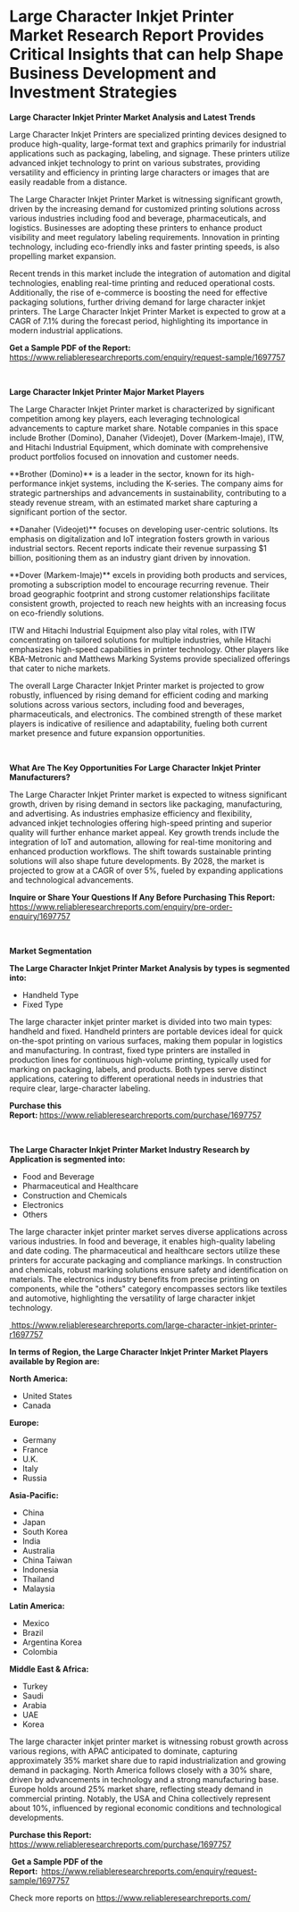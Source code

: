 <p><h1>Large Character Inkjet Printer Market Research Report Provides Critical Insights that can help Shape Business Development and Investment Strategies</h1></p><p><strong>Large Character Inkjet Printer Market Analysis and Latest Trends</strong></p>
<p><p>Large Character Inkjet Printers are specialized printing devices designed to produce high-quality, large-format text and graphics primarily for industrial applications such as packaging, labeling, and signage. These printers utilize advanced inkjet technology to print on various substrates, providing versatility and efficiency in printing large characters or images that are easily readable from a distance.</p><p>The Large Character Inkjet Printer Market is witnessing significant growth, driven by the increasing demand for customized printing solutions across various industries including food and beverage, pharmaceuticals, and logistics. Businesses are adopting these printers to enhance product visibility and meet regulatory labeling requirements. Innovation in printing technology, including eco-friendly inks and faster printing speeds, is also propelling market expansion.</p><p>Recent trends in this market include the integration of automation and digital technologies, enabling real-time printing and reduced operational costs. Additionally, the rise of e-commerce is boosting the need for effective packaging solutions, further driving demand for large character inkjet printers. The Large Character Inkjet Printer Market is expected to grow at a CAGR of 7.1% during the forecast period, highlighting its importance in modern industrial applications.</p></p>
<p><strong>Get a Sample PDF of the Report:&nbsp;</strong> <a href="https://www.reliableresearchreports.com/enquiry/request-sample/1697757?utm_campaign=2565&utm_medium=2&utm_source=Github&utm_content=ia&utm_term=22022025&utm_id=large-character-inkjet-printer">https://www.reliableresearchreports.com/enquiry/request-sample/1697757</a></p>
<p>&nbsp;</p>
<p><strong>Large Character Inkjet Printer Major Market Players</strong></p>
<p><p>The Large Character Inkjet Printer market is characterized by significant competition among key players, each leveraging technological advancements to capture market share. Notable companies in this space include Brother (Domino), Danaher (Videojet), Dover (Markem-Imaje), ITW, and Hitachi Industrial Equipment, which dominate with comprehensive product portfolios focused on innovation and customer needs.</p><p>**Brother (Domino)** is a leader in the sector, known for its high-performance inkjet systems, including the K-series. The company aims for strategic partnerships and advancements in sustainability, contributing to a steady revenue stream, with an estimated market share capturing a significant portion of the sector.</p><p>**Danaher (Videojet)** focuses on developing user-centric solutions. Its emphasis on digitalization and IoT integration fosters growth in various industrial sectors. Recent reports indicate their revenue surpassing $1 billion, positioning them as an industry giant driven by innovation.</p><p>**Dover (Markem-Imaje)** excels in providing both products and services, promoting a subscription model to encourage recurring revenue. Their broad geographic footprint and strong customer relationships facilitate consistent growth, projected to reach new heights with an increasing focus on eco-friendly solutions.</p><p>ITW and Hitachi Industrial Equipment also play vital roles, with ITW concentrating on tailored solutions for multiple industries, while Hitachi emphasizes high-speed capabilities in printer technology. Other players like KBA-Metronic and Matthews Marking Systems provide specialized offerings that cater to niche markets.</p><p>The overall Large Character Inkjet Printer market is projected to grow robustly, influenced by rising demand for efficient coding and marking solutions across various sectors, including food and beverages, pharmaceuticals, and electronics. The combined strength of these market players is indicative of resilience and adaptability, fueling both current market presence and future expansion opportunities.</p></p>
<p>&nbsp;</p>
<p><strong>What Are The Key Opportunities For Large Character Inkjet Printer Manufacturers?</strong></p>
<p><p>The Large Character Inkjet Printer market is expected to witness significant growth, driven by rising demand in sectors like packaging, manufacturing, and advertising. As industries emphasize efficiency and flexibility, advanced inkjet technologies offering high-speed printing and superior quality will further enhance market appeal. Key growth trends include the integration of IoT and automation, allowing for real-time monitoring and enhanced production workflows. The shift towards sustainable printing solutions will also shape future developments. By 2028, the market is projected to grow at a CAGR of over 5%, fueled by expanding applications and technological advancements.</p></p>
<p><strong>Inquire or Share Your Questions If Any Before Purchasing This Report:</strong> <a href="https://www.reliableresearchreports.com/enquiry/pre-order-enquiry/1697757?utm_campaign=2565&utm_medium=2&utm_source=Github&utm_content=ia&utm_term=22022025&utm_id=large-character-inkjet-printer">https://www.reliableresearchreports.com/enquiry/pre-order-enquiry/1697757</a></p>
<p>&nbsp;</p>
<p><strong>Market Segmentation</strong></p>
<p><strong>The Large Character Inkjet Printer Market Analysis by types is segmented into:</strong></p>
<p><ul><li>Handheld Type</li><li>Fixed Type</li></ul></p>
<p><p>The large character inkjet printer market is divided into two main types: handheld and fixed. Handheld printers are portable devices ideal for quick on-the-spot printing on various surfaces, making them popular in logistics and manufacturing. In contrast, fixed type printers are installed in production lines for continuous high-volume printing, typically used for marking on packaging, labels, and products. Both types serve distinct applications, catering to different operational needs in industries that require clear, large-character labeling.</p></p>
<p><strong>Purchase this Report:&nbsp;</strong><a href="https://www.reliableresearchreports.com/purchase/1697757?utm_campaign=2565&utm_medium=2&utm_source=Github&utm_content=ia&utm_term=22022025&utm_id=large-character-inkjet-printer">https://www.reliableresearchreports.com/purchase/1697757</a></p>
<p>&nbsp;</p>
<p><strong>The Large Character Inkjet Printer Market Industry Research by Application is segmented into:</strong></p>
<p><ul><li>Food and Beverage</li><li>Pharmaceutical and Healthcare</li><li>Construction and Chemicals</li><li>Electronics</li><li>Others</li></ul></p>
<p><p>The large character inkjet printer market serves diverse applications across various industries. In food and beverage, it enables high-quality labeling and date coding. The pharmaceutical and healthcare sectors utilize these printers for accurate packaging and compliance markings. In construction and chemicals, robust marking solutions ensure safety and identification on materials. The electronics industry benefits from precise printing on components, while the "others" category encompasses sectors like textiles and automotive, highlighting the versatility of large character inkjet technology.</p></p>
<p><a href="https://www.reliableresearchreports.com/large-character-inkjet-printer-r1697757?utm_campaign=2565&utm_medium=2&utm_source=Github&utm_content=ia&utm_term=22022025&utm_id=large-character-inkjet-printer">&nbsp;https://www.reliableresearchreports.com/large-character-inkjet-printer-r1697757</a></p>
<p><strong>In terms of Region, the Large Character Inkjet Printer Market Players available by Region are:</strong></p>
<p>
    <p> <strong> North America: </strong>
        <ul>
            <li>United States</li>
            <li>Canada</li>
        </ul>
        </p> 
    <p> <strong> Europe: </strong>
        <ul>
            <li>Germany</li>
            <li>France</li>
            <li>U.K.</li>
            <li>Italy</li>
            <li>Russia</li>
        </ul>
        </p> 
    <p> <strong> Asia-Pacific: </strong>
        <ul>
            <li>China</li>
            <li>Japan</li>
            <li>South Korea</li>
            <li>India</li>
            <li>Australia</li>
            <li>China Taiwan</li>
            <li>Indonesia</li>
            <li>Thailand</li>
            <li>Malaysia</li>
        </ul>
        </p> 
    <p> <strong> Latin America: </strong>
        <ul>
            <li>Mexico</li>
            <li>Brazil</li>
            <li>Argentina Korea</li>
            <li>Colombia</li>
        </ul>
        </p> 
    <p> <strong> Middle East & Africa: </strong>
        <ul>
            <li>Turkey</li>
            <li>Saudi</li>
            <li>Arabia</li>
            <li>UAE</li>
            <li>Korea</li>
        </ul>
    </p>
    </p>
<p><p>The large character inkjet printer market is witnessing robust growth across various regions, with APAC anticipated to dominate, capturing approximately 35% market share due to rapid industrialization and growing demand in packaging. North America follows closely with a 30% share, driven by advancements in technology and a strong manufacturing base. Europe holds around 25% market share, reflecting steady demand in commercial printing. Notably, the USA and China collectively represent about 10%, influenced by regional economic conditions and technological developments.</p></p>
<p><strong>Purchase this Report: </strong><a href="https://www.reliableresearchreports.com/purchase/1697757?utm_campaign=2565&utm_medium=2&utm_source=Github&utm_content=ia&utm_term=22022025&utm_id=large-character-inkjet-printer">https://www.reliableresearchreports.com/purchase/1697757</a></p>
<p>&nbsp;<strong>Get a Sample PDF of the Report:&nbsp;&nbsp;</strong><a href="https://www.reliableresearchreports.com/enquiry/request-sample/1697757?utm_campaign=2565&utm_medium=2&utm_source=Github&utm_content=ia&utm_term=22022025&utm_id=large-character-inkjet-printer">https://www.reliableresearchreports.com/enquiry/request-sample/1697757</a></p>
<p><strong></strong></p>
<p>Check more reports on <a href="https://www.reliableresearchreports.com/?utm_campaign=2565&utm_medium=2&utm_source=Github&utm_content=ia&utm_term=22022025&utm_id=large-character-inkjet-printer">https://www.reliableresearchreports.com/</a></p>
